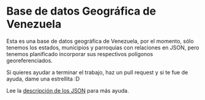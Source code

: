 Base de datos Geográfica de Venezuela
===

Esta es una base de datos geográfica de Venezuela, por el momento, sólo tenemos los estados, municipios y parroquias con relaciones en JSON, pero tenemos planificado incorporar sus respectivos polígonos georeferenciados.

Si quieres ayudar a terminar el trabajo, haz un pull request y si te fue de ayuda, dame una estrellita :D

Lee la [descripción de los JSON](json/README.md) para más ayuda.
